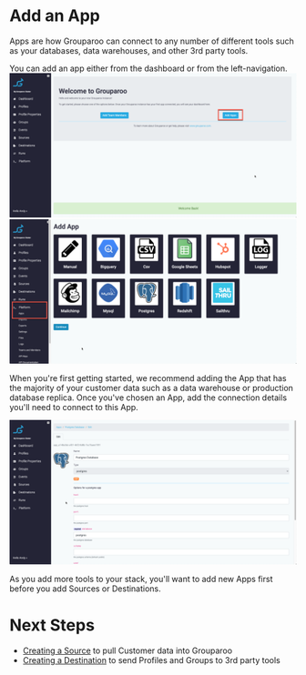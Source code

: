 # Add an App

Apps are how Grouparoo can connect to any number of different tools such as your databases, data warehouses, and other 3rd party tools.

You can add an app either from the dashboard or from the left-navigation.  
![Add App](https://raw.githubusercontent.com/grouparoo/grouparoo/master/documents/images/guides/add-app.png)  
![Add App Left Nav](https://raw.githubusercontent.com/grouparoo/grouparoo/master/documents/images/guides/add-app-nav.png)

When you're first getting started, we recommend adding the App that has the majority of your customer data such as a data warehouse or production database replica. Once you've chosen an App, add the connection details you'll need to connect to this App.

![Add App Left Nav](https://raw.githubusercontent.com/grouparoo/grouparoo/master/documents/images/guides/add-app-postgres.png)

As you add more tools to your stack, you'll want to add new Apps first before you add Sources or Destinations.

# Next Steps

- [Creating a Source](https://github.com/grouparoo/grouparoo/blob/master/documents/guides/create-sources.md) to pull Customer data into Grouparoo
- [Creating a Destination](https://github.com/grouparoo/grouparoo/blob/master/documents/guides/create-destinations.md) to send Profiles and Groups to 3rd party tools
